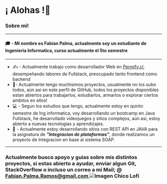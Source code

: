 <style>
</style>

<h1>¡ Alohas !👋</h1> 
<h3> Sobre mi! </h3>  
<hr>
<h4> &#x1F393; - Mi nombre es Fabian Palma, actualmente soy un estudiante de Ingenieria Informatica, curso actualmente el 5to semestre</h4>
<hr>
<ul>
<li>&#x270D; - Actualmente trabajo como desarrollador Web en <a href="https://permify.cl/">Permify.cl</a>, desempeñando labores de Fullstack, preocupado tanto frontend como backend</li>
<li>&#x1F680;- Actualmente tengo muchisimos proyectos, usualmente no los subo todos, aún asi en este perfil de GitHub, todos los proyectos disponibles estan abiertos para trabajarlos, estudiarlos, armarlos o explorar ciertos ambitos en ellos! </li>
<li>&#x1F4BB; - Segun los estudios que tengo, actualmente estoy en quinto semestre de Ing informatica, voy desarrollando un bootcamp en Java Fullstack, he desarrollado videojuegos y sitios complejos, aún asi, estoy abierto a nuevas tecnologias y aprendizajes. </li>
<li>&#x1F4DD; - Actualmente estoy desarrollando sitios con REST API en JAVA para la asignatura de <strong><em>"Integracion de plataformas"</em></strong>, donde realizamos un proyecto de Integracion en base al sistema SOAP.</li>
</ul>
<hr>
<h3> Actualmente busco apoyo y guias sobre mis distintos proyectos, si estas abierto a ayudar, enviar algun Git, StackOverflow o incluso un correo a mi Mail; @ <a href="mailto:Fabian.palma.ramos@gmail.com">Fabian.Palma.Ramos@gmail.com </a>
<img src="https://pbs.twimg.com/media/FtfuZJCXwAM5fyt?format=jpg&name=4096x4096" alt="Imagen Chico Lofi">
